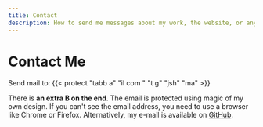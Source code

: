 ```yaml
---
title: Contact
description: How to send me messages about my work, the website, or anything really.
---
```


# Contact Me

Send mail to: {{< protect "tabb a" "il com " "t g" "jsh" "ma" >}}

There is **an extra B on the end**.
The email is protected using magic of my own design. If you can't see the email address, you need to use a browser like Chrome or Firefox.
Alternatively, my e-mail is available on [GitHub].

[LinkedIn]: https://www.linkedin.com/in/jshtab
[GitHub]: https://github.com/jshtab

